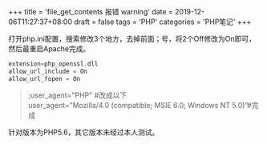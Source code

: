 +++
title = 'file_get_contents 报错 warning'
date = 2019-12-06T11:27:37+08:00
draft = false
tags = 'PHP'
categories = 'PHP笔记'
+++


打开php.ini配置，搜索修改3个地方，去掉前面；号，将2个Off修改为On即可，然后最重启Apache完成。

``` php {linenos=inline}
extension=php_openssl.dll  
allow_url_include = On  
allow_url_fopen = On
```

>;user_agent="PHP" #改成以下  
user_agent=”Mozilla/4.0 (compatible; MSIE 6.0; Windows NT 5.0)”#完成

针对版本为PHP5.6，其它版本未经过本人测试。
